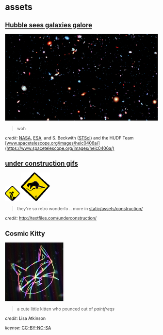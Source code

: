 # assets

## [Hubble sees galaxies galore](https://www.spacetelescope.org/images/heic0406a/)

![Hubble sees galaxies galore](/static/assets/space/galaxies.jpg)

> woh

_credit:_ [NASA](https://www.nasa.gov/), [ESA](https://www.esa.int/),
and S. Beckwith ([STScI](https://www.stsci.edu/)) and the HUDF Team
[www.spacetelescope.org/images/heic0406a/](https://www.spacetelescope.org/images/heic0406a/)

## [under construction gifs](http://textfiles.com/underconstruction/)

![construction idea](/static/assets/construction/construction_person_dig_idea.gif)
![construction mammal](/static/assets/construction/construction_mammal.gif)

> they're so retro wonderfo ..
> more in [static/assets/construction/](/static/assets/construction/)

_credit:_ <http://textfiles.com/underconstruction/>

## Cosmic Kitty

![Cosmic Kitty](/static/assets/characters/cosmic_kitty.jpg)

> a cute little kitten who pounced out of _paintfreqs_

_credit_: Lisa Atkinson

_license_: [CC-BY-NC-SA](https://creativecommons.org/licenses/by-nc-sa/4.0/)
